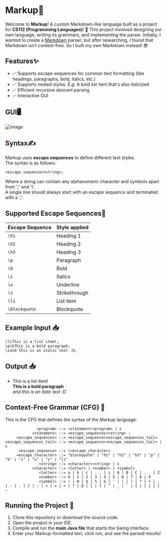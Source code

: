# Markup📝

Welcome to **Markup**! A custom Markdown-like language built as a project for **CS112 (Programming Languages)**! 🚀 This project involved designing our own language, writing its grammars, and implementing the parser. Initially, I wanted to create a [Markdown](https://markdownlivepreview.com/) parser; but after researching, I found that Markdown isn’t context-free. So I built my own Markdown instead! 😎

## Features✨
- ✅ Supports escape sequences for common text formatting (like headings, paragraphs, bold, italics, etc.)
- ✅ Supports nested styles. E.g: A bold list item that's also italicized
- ✅ Efficient recursive descent parsing
- ✅ Interactive GUI

## GUI🖥️
![image](https://github.com/user-attachments/assets/7c1e1e18-7cff-420c-9f36-19836dbe77aa)


## Syntax✍
Markup uses **escape sequences** to define different text styles.\
The syntax is as follows:
```
<escape_sequence><string>;
```
Where a string can contain any alphanumeric character and symbols apart from ';' and '\\'.\
A single line should always start with an escape sequence and terminated with a ';'.

## Supported Escape Sequences🔹
| Escape Sequence | Style applied|
|----------------|--------------|
| `\h1`          | Heading 1     |
| `\h2`          | Heading 2     |
| `\h3`          | Heading 3     |
| `\p`           | Paragraph     |
| `\b`           | Bold          |
| `\i`           | Italics       |
| `\u`           | Underline     |
| `\s`           | Strikethrough |
| `\li`          | List item     |
| `\blockquote`  | Blockquote    |


## Example Input 📥
```
\liThis is a list item!;
\p\bThis is a bold paragraph;
\iand this is an italic text :D;
```
## Output 📥
- This is a list item!\
**This is a bold paragraph**\
_and this is an italic text :D_

## Context-Free Grammar (CFG) 📜
This is the CFG that defines the syntax of the Markup language:
```
              <program> ::= <statement><program> | ε
            <statement> ::= <escape_sequences><string> ;
     <escape_sequences> ::= <escape_sequence><escape_sequences_tail>
<escape_sequences_tail> ::= <escape_sequence><escape_sequences_tail> | ε
      <escape_sequence> ::= \<escape_character>
     <escape_character> ::= "blockquote" | "h1" | "h2" | "h3" | "p" | "b" | "i" | "u" | "s" | "li"
               <string> ::= <character><string> | ε
            <character> ::= <letter> | <number> | <symbol>
               <letter> ::= a | b | c | ... | z | A | B | C | ... | Z
               <number> ::= 0 | 1 | 2 | 3 | 4 | 5 | 6 | 7 | 8 | 9
               <symbol> ::= ! | # | $ | % | & | ' | ( | ) | * | + | , | - | . | / | : | < | = | > | ? | @ | [ | ] | ^ | _ | ` | { | | | } | ~
```

## Running the Project 🚀
1. Clone this repository or download the source code.
2. Open the project in your IDE.
3. Compile and run the **main Java file** that starts the Swing interface.
4. Enter your Markup-formatted text, click run, and see the parsed results!

